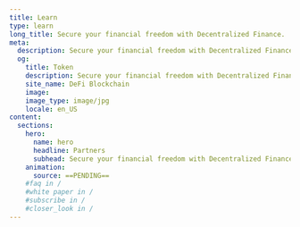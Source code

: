 ```yaml
---
title: Learn
type: learn
long_title: Secure your financial freedom with Decentralized Finance.
meta:
  description: Secure your financial freedom with Decentralized Finance.
  og:
    title: Token
    description: Secure your financial freedom with Decentralized Finance.
    site_name: DeFi Blockchain
    image: 
    image_type: image/jpg
    locale: en_US
content:
  sections:
    hero:
      name: hero
      headline: Partners
      subhead: Secure your financial freedom with Decentralized Finance.
    animation:
      source: ==PENDING==
    #faq in /
    #white paper in /
    #subscribe in /
    #closer_look in /
---
```

